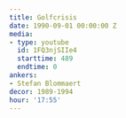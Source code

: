 ```yaml
---
title: Golfcrisis
date: 1990-09-01 00:00:00 Z
media:
- type: youtube
  id: 1FQ3njSIIe4
  starttime: 489
  endtime: 0
ankers:
- Stefan Blommaert
decor: 1989-1994
hour: '17:55'
---
```


